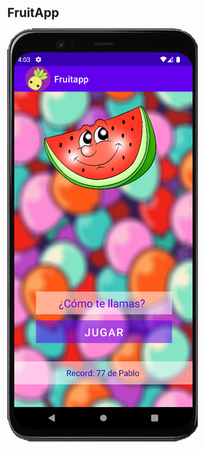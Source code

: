# FruitApp

![FruitApp](https://raw.githubusercontent.com/Pabl088/FruitApp/main/app/src/main/res/drawable/fruitapp.png)
